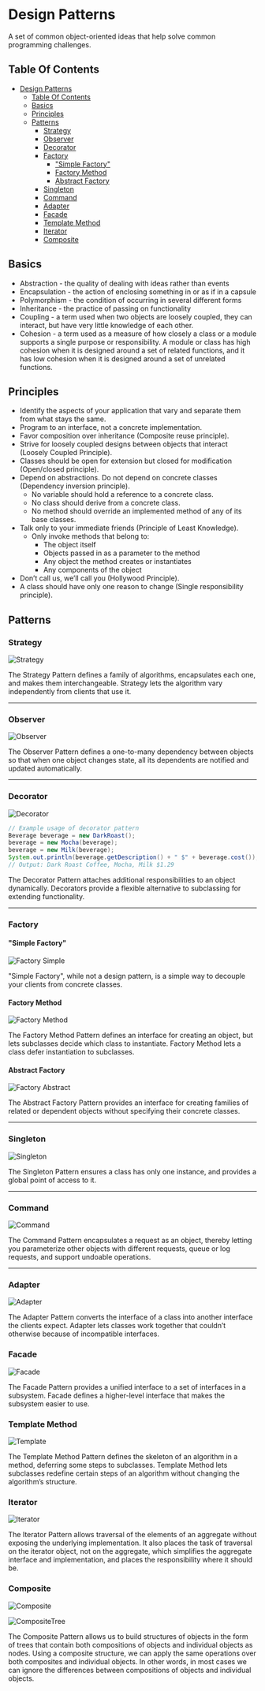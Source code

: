 # Design Patterns

A set of common object-oriented ideas that help solve common programming challenges.

## Table Of Contents

- [Design Patterns](#design-patterns)
  - [Table Of Contents](#table-of-contents)
  - [Basics](#basics)
  - [Principles](#principles)
  - [Patterns](#patterns)
    - [Strategy](#strategy)
    - [Observer](#observer)
    - [Decorator](#decorator)
    - [Factory](#factory)
      - ["Simple Factory"](#simple-factory)
      - [Factory Method](#factory-method)
      - [Abstract Factory](#abstract-factory)
    - [Singleton](#singleton)
    - [Command](#command)
    - [Adapter](#adapter)
    - [Facade](#facade)
    - [Template Method](#template-method)
    - [Iterator](#iterator)
    - [Composite](#composite)

## Basics

* Abstraction - the quality of dealing with ideas rather than events
* Encapsulation - the action of enclosing something in or as if in a capsule
* Polymorphism - the condition of occurring in several different forms
* Inheritance - the practice of passing on functionality
* Coupling - a term used when two objects are loosely coupled, they can interact, but have very little knowledge of each other.
* Cohesion - a term used as a measure of how closely a class or a module supports a single purpose or responsibility. A module or class has high cohesion when it is designed around a set of related functions, and it has low cohesion when it is designed around a set of unrelated functions.

## Principles

* Identify the aspects of your application that vary and separate them from what stays the same.
* Program to an interface, not a concrete implementation.
* Favor composition over inheritance (Composite reuse principle).
* Strive for loosely coupled designs between objects that interact (Loosely Coupled Principle).
* Classes should be open for extension but closed for modification (Open/closed principle).
* Depend on abstractions. Do not depend on concrete classes (Dependency inversion principle).
  * No variable should hold a reference to a concrete class.
  * No class should derive from a concrete class.
  * No method should override an implemented method of any of its base classes.
* Talk only to your immediate friends (Principle of Least Knowledge).
  * Only invoke methods that belong to:
    * The object itself
    * Objects passed in as a parameter to the method
    * Any object the method creates or instantiates
    * Any components of the object
* Don’t call us, we’ll call you (Hollywood Principle).
* A class should have only one reason to change (Single responsibility principle).

## Patterns

### Strategy

![Strategy](http://www.plantuml.com/plantuml/svg/hPG_Ry8m4CLtVueJKr35KgaJKaMBAbLgEp4mL1skyP5OTUp8Tg0KqS_UonyWeG4MXWpMlVlvtRETYG_eGf5fc0M7WPAr4FvBcHmTPk0e3cWIJR0H0CuMHawjC-JWzaviXJZK1rEjo8H19SHFpx0uGApHUvYcMAwugom2R1QAjDp2xvmmj-QHKbmgws1LBMj9HY6rhDdtHiVYuRYhl5bQ9M6XaZH4_JLFeGlfP_9Sq3X_CIKEw3kGaQr13egv-a4dUnHC2JRX_PknMr4zcHXpNsYEMq9j0NOU1ar6oZ1aWJ71aSUwt9gjy5HBec5LgkplxCrMribzhyfoJHaVaxz8hHDhiSV_uM-OgFYgy6Q3Krazk8nnfwEgwcUJgXHzGRsM1ztjRmrq0RoVfy7tPFLCk5nVcrz-lClXVOr6znUkrrdnKRvjxNkgf2JpKJPrt8e9Ntp-V_m1 'Strategy')

The Strategy Pattern defines a family of algorithms, encapsulates each one, and makes them interchangeable.
Strategy lets the algorithm vary independently from clients that use it.

---

### Observer

![Observer](http://www.plantuml.com/plantuml/svg/jLH1JiCm4Bpd5NjCLPe-WAegAa8WWK02YRERR1f374Vs9b8Kmjj9sZXrMmTwuMPfPySpisklD355XKZXUQDHbQYyXunGnIn4U2qs7nWIr1v0BP0I6JLGIXw1mYtNBSmq-UO0Sk802rdYHT1C4eyhWz3-n6iyRvqohU4T6IMeRXanu29FKM16-bXZp35jgMOtIh7giLMuC5HBa8RqsaR6gMG4X297nQXGwAWcXU0HfyfHoXLglUkohKp_p0Zg80WQLyzOLESTt-x4e9xFOwcGXSdW6NXMoa-48eyOeJzfZkNklMoHtWuv-2wD0_2-Z-Htr4kVZZ_gLoCz8Uimksdw_JYke4_U7F8zWx2mwuHbMumwCnRjR4Vhn45zbbNJhPUry4FUvnlVHpSkiACoonW4oyDxiXTNpgp2SDlYAmXWNIZLwZLehlEKLIUOktQk8TDagkPjE7kFJKmlSp4sg6ZFEKnoU9OdalxxKc-5MTH-Lpy0 'Observer')

The Observer Pattern defines a one-to-many dependency between objects so that when one object changes state, all its dependents are notified and updated automatically.

---

### Decorator

![Decorator](http://www.plantuml.com/plantuml/svg/nPFFIiGm4CRlVOgXfouhHRqjYx1eFNfHV80q7RkXRR8aKnLAtjr4jzd-SR671MyXcM--Rtv3TeQOfhQf8KEkD2EbeuZbXZJZ1Bncni0zlgDc9K8N0NHl0kl2mWjf8Kieq70j3YIKX3k8NsKbrOU4_2Y9lQ91sYidMVUY4YaxwP8LT6cQsd5fo52eDgyHk3AKh28RHJ-XCgQhPyKC0NuIoc8Qi-yKwhpDDEwZEMWqHiKmSH-PEfr6QhM4TBDnbNP6w479GZGeAK3y8zLWlZDCJfC-YReAxNvn6cubkFKBs8vTVQzaLkGdfBqmQN_Xs8IZNRZ2db4lJ6SbQuYllXF4swMyRwxTO-XuVBO3DehlsSNW-6R_JCT7M8xdzYoUdGFYVlKN 'Decorator')

```java
// Example usage of decorator pattern
Beverage beverage = new DarkRoast();
beverage = new Mocha(beverage);
beverage = new Milk(beverage);
System.out.println(beverage.getDescription() + " $" + beverage.cost());
// Output: Dark Roast Coffee, Mocha, Milk $1.29
```

The Decorator Pattern attaches additional responsibilities to an object dynamically. Decorators provide a flexible alternative to subclassing for extending functionality.

---

### Factory

#### "Simple Factory"

![Factory Simple](http://www.plantuml.com/plantuml/svg/ZPBB2i8m44Nt-OfPAb9_G11149T2mNrennfeap2TuYFqtqsRgX7QuYeXzypZpcHNioHkgX8ECcD33qXLPKiK8YjbNSD9FPyozGA24m3keh3CMqW6h9VVaPTmRZpt3LjCWykET1NorVYKgn04XdAa_hf8cPGkW1yMb-08kI4DjfFQZMY5Y9epIR8TwIb6rkjjA256Mkh4_HMnnbdaXDOY6QrcgJCMXPfFT9GtgPJKyzLwSTZ42EFY-ONfPOIIyR_nXRoHQy0xeyw7hVlq7-ZNzpGNEP-6VhoFOMBdN_oVV040 'Factory Simple')

"Simple Factory", while not a design pattern, is a simple way to decouple your clients from concrete classes.

#### Factory Method

![Factory Method](http://www.plantuml.com/plantuml/svg/jLEzQiCm4Dxr50TTsYKFq4095Bor13nbLEtFjQXY6UcIDZ5-zqfM11QrAHqwIlVzdj3EiRHyEcegPCN6NkW5t9fQ2FdcsFexghHqZlRgUfKqY548qHa6MVNUCfacJahF1TqrQ53XaIeBoPWczm-a72MroDLeLgd6rh29-Qcq9jMTpGTopULyKMeGH4CQZxVa6NiR4CUfw4Xde-hCTHjAplGscwSeugj7izV3R8mlHbV_J93q5_nfiE2JxQWFvt4oJCebNpJsw7jOqwb8pYpY8sJmvnPmMCLcSKERHPTLs4mz-PR5VosWBFwqW1lybmLaSKEpHPTLMBQ0dHVt_-KR 'Factory Method')

The Factory Method Pattern defines an interface for creating an object, but lets subclasses decide which class to instantiate. Factory Method lets a class defer instantiation to subclasses.

#### Abstract Factory

![Factory Abstract](http://www.plantuml.com/plantuml/svg/lLJ1QiCm3BthAtJSBls1mMXfAUomCTfUTjGSBJ4aph2TGnlwxqjbGsnAavnsa-Id9-b9UEqyMTyrDUv9-TQUSVFjl1ri08eMgfgSmqzzkH3sS0Nu-1BdE2GmhbQluUtDb9OBpSP7hdjS32n0YWkFy08vLTfiRUVyhktAQXfxuBBKPDfjnUnu6ljELXkoTAHEpK13bn04ocRe0R5ls5TjSOtIASlaMUodvvURZjfujZ-a-860mYBJnMInRyc8qbqCYnt2OS0O3quibZLvNqetlpKtGy3zHpEJgYxOvv8zXlt1RA7vClD5naq6XVfHyVnCKvqJw9WVDKi8yjjD2LBio12MaH1a1vtc9qXOioc6V-0F 'Factory Abstract')

The Abstract Factory Pattern provides an interface for creating families of related or dependent objects without specifying their concrete classes.

---

### Singleton

![Singleton](http://www.plantuml.com/plantuml/svg/ZP51YiCm34NtFeLWDWb3smCa3TtEQXPpWiQH4u6hJ1sPBeBlNiKGqa8BtTdoU_yZV9ha72HUFFmHznvbP6FzUPgsEym6O7Q4lakmWxfjr16ozQ5j7gYQciXqZVZ3-iuMwmCrbL5tjr552NFAm--tGJtA6h7X-ptyoe01BYZ3s4qwCCaO7WKXK3y8ZEuXuykXGuigQij_R3rP-AHCXQoGorpnSYau7XU6e_SBjMe0R-WCu-svkIYhRAMrCg34m1bw3bcuP90xMBOr9ptfVzq1 'Singleton')

The Singleton Pattern ensures a class has only one instance, and provides a global point of access to it.

---

### Command

![Command](http://www.plantuml.com/plantuml/svg/hPDDImCn48Rl-HK3lQnWwrtBKkn9A2YzU10F-p5nGvDCsSmMeVI_E_lHbMqeKl2MOPwyR_9EiWgSrTmu2sjoBlEbKeNDGe0jEcBSK5PY3KTrKbvAODh3J6lz26jhqFEKNfFdcgpW04Tjq9Qdi-p79oppbFnGXkL3dZvTnRIEE8TSaO01UUWbGXhFBG714j_3A2_BKU9kiftySyDC_ZqBRqseC5AvmBN-cu-oUV47sc6jb81Owwp0y_twQCxg-8r5mvXq6aEI6_DLyHGZdqIdIdvzBMeUZBTOe3cqpjE1q3mTvpiPx6AHzewgzrtEgQzVn_oYZhzuAHSy6BUtwEHnX1jlFIhVAD6ba9ECoKaqqNbc6hNa8ljbTFicjwRefYVLWKpPhKV1pgSZRIlJDXT3t00dXQBNsbqnzV_dwMFBbIpbf_u0 'Command')

The Command Pattern encapsulates a request as an object, thereby letting you parameterize other objects with different requests, queue or log requests, and support undoable operations.

---

### Adapter

![Adapter](http://www.plantuml.com/plantuml/svg/SoWkIImgAStDKN1CIImeIItYuahEIImkLd3EoKpDAr6evghbuihC0qga9IQdAeGa5gMdWaGL5AfpKqioybDg5OfI2qjJYqiqDAr1QY6weOOHgp0LLM5nGMfoPbfcSX2A1gYBzFJieCxWWjcIhuiX1585DPkBoo4rBmNeHG00 'Adapter')

The Adapter Pattern converts the interface of a class into another interface the clients expect. Adapter lets classes work together that couldn’t otherwise because of incompatible interfaces.

### Facade

![Facade](http://www.plantuml.com/plantuml/svg/SoWkIImgAStDKN1BJ4vCIUNYIiv9B2vMSCx9JCqhKQZcgeM9GEGX8b1PNLqxc3QehAwkGd5fKd5bSKbghfv_KbPgSeaX7ZbZBgwynDpKueB4v5I4f0BG4WK5g6wGDWZJ29kWCLpG225eWasbALpG69jACsILG2ywfEQb08C50000 'Facade')

The Facade Pattern provides a unified interface to a set of interfaces in a subsystem. Facade defines a higher-level interface that makes the subsystem easier to use.

### Template Method

![Template](http://www.plantuml.com/plantuml/svg/pLJ1QiCm3BtxAmIxT9U6vhfIEdOklOpT7KTfp1mxEEeObFpxP2SPQnR3Sbj88BBrdfwUZ8yTIK_Nni0hDgsHX4B8eYCl5O4oiklWUGnVOdGJ0BS6gNPb3_lYK6ahpJuh3a0ZmIbkRXwVGkR45NEd8APFmRb5BqaxkriFoKV8eXxbhF98-Al0txBdtBLpxs6f5y8wGl3wKXEuQkRFGuKLAcJa7Jq77qwNYqP5Jo5f22JxXcIFiRgkOhdDe7mg0ybM0NeHla5xUosCLf4XA5yiDL9c6MXk2Hkq5BVMqEHhQGhd34eR1m81t0kq9OIX27x8NTXNz4pAqE48lqcl0wEsEy1FulIbO_rZsEbPf5E-NTnkuTo65Mdu_nurdQAnixcy_3_9u_V8MlXo-080 'Template')

The Template Method Pattern defines the skeleton of an algorithm in a method, deferring some steps to subclasses. Template Method lets subclasses redefine certain steps of an algorithm without changing the algorithm’s structure.

### Iterator

![Iterator](http://www.plantuml.com/plantuml/svg/fP8z3i8m38Ntdi8Z33a1g2fYOk42Y25gJHefFoWn20drxWIQDA6m88OCjlFU-sAbySGTNRI27Q7ZP5rLaHL8FJguLm3IXFw9jmWR8HmAJlZg0xGEGv5aY-KgT8TmMiMzXwsIQEZD85sDUeCt6bK0FVVxedIexHMJvJ13YW7M10B2Z2NrMQ4EgVvNrcWr0HPEVq2FAm36whpS3BPcB2tfyobFpPogAiJiqCkkGtEi9uyObWTPzyM_q7_4D6Ywy2CU 'Iterator')

The Iterator Pattern allows traversal of the elements of an aggregate without exposing the underlying implementation. It also places the task of traversal on the iterator object, not on the aggregate, which simplifies the aggregate interface and implementation, and places the responsibility where it should be.

### Composite

![Composite](http://www.plantuml.com/plantuml/svg/hPA_JiD03CRtUmfBBEdG0KQGKAKi3Bn1nU3UEUIaYrsT3K92UNSkQPEqfLDXl9__VVvy6pNCzj4bgANRYqOZvqpUoLhAyEq0V49Lg5CajlB4dLf6RnCVghY4nbm0sLD6YyBtrUhfd3nC14EevheZozJ99_t2HKVTnXIgU4Izww_gUoLiWBwCEDmYgbyMdMpuGxT_MF7WDwpNpyly6MxR60BnssbiDE0oCfvpsUYycsCfR2Tcqe4q1mll6ch8qoEye08B-45Q9hvCNfhE5RMmOMG512KRacGyafzI5IH3AbFKkKsnjlow7m00 'Composite')

![CompositeTree](http://www.plantuml.com/plantuml/svg/XPFB3i8W44NtynNzWIw4hflws9ZepfrnGNHg6YarGFzV38P7BR0-1xWpDtHACwddaLVxQNnFQj1uaOW04k-QYIV7Qilv6SMigYiu1swXSHW4og-pK1R6KUEuCSe9MRzEIPPIJqECIg7K-UUjamxWEIbmMk3DQiYTHFRgcSh7T5OoQ6IGeX5kpDLOrsthAmDVdWL-dOiZqGpmTyurd2GaIQYvBgWn3FAxCaD9bj8iRG3YQk99xUCbWnGDCr-7uc6-sGS0 'CompositeTree')

The Composite Pattern allows us to build structures of objects in the form of trees that contain both compositions of objects and individual objects as nodes. Using a composite structure, we can apply the same operations over both composites and individual objects. In other words, in most cases we can ignore the differences between compositions of objects and individual objects.
